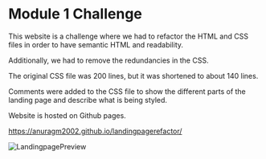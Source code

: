 # Module 1 Challenge

This website is a challenge where we had to refactor the HTML and CSS files in order to have semantic HTML and readability. 

Additionally, we had to remove the redundancies in the CSS. 

The original CSS file was 200 lines, but it was shortened to about 140 lines.

Comments were added to the CSS file to show the different parts of the landing page and describe what is being styled.

Website is hosted on Github pages.

https://anuragm2002.github.io/landingpagerefactor/

![LandingpagePreview](https://user-images.githubusercontent.com/125318681/221757715-569d3c6e-6056-479c-bf9a-6f45d29d051d.png)

